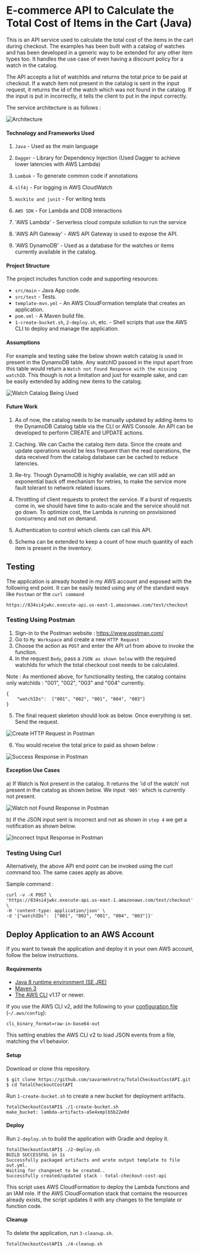 # E-commerce API to Calculate the Total Cost of Items in the Cart (Java)

This is an API service used to calculate the total cost of the items in the cart during checkout. The examples has been built with a catalog of watches and has been developed in a generic way to be extended for any other item types too.
It handles the use case of even having a discount policy for a watch in the catalog. 

The API accepts a list of watchIds and returns the total price to be paid at checkout. 
If a watch item not present in the catalog is sent in the input request, it returns the id of the watch which was not found in the catalog.
If the input is put in incorrectly, it tells the client to put in the input correctly. 

The service architecture is as follows :

![Architecture](images/APIServiceArchitecure.png)

#### Technology and Frameworks Used
1) `Java` - Used as the main language
2) `Dagger` - Library for Dependency Injection (Used Dagger to achieve lower latencies with AWS Lambda)
3) `Lombok` - To generate common code if annotations
4) `slf4j` - For logging in AWS CloudWatch
5) `mockito and junit` - For writing tests
6) `AWS SDK` - For Lambda and DDB interactions

1) 'AWS Lambda' - Serverless cloud compute solution to run the service
2) 'AWS API Gateway' - AWS API Gateway is used to expose the API.
3) 'AWS DynamoDB' - Used as a database for the watches or items currently available in the catalog.

#### Project Structure
The project includes function code and supporting resources:
- `src/main` - Java App code.
- `src/test` - Tests.
- `template-mvn.yml` - An AWS CloudFormation template that creates an application.
- `pom.xml` - A Maven build file.
- `1-create-bucket.sh`, `2-deploy.sh`, etc. - Shell scripts that use the AWS CLI to deploy and manage the application.

#### Assumptions 
For example and testing sake the below shown watch catalog is used in present in the DynamoDB table. Any watchID passed in the input apart from 
this table would return a `Watch not Found Response with the missing watchID`. This though is not a limitation and just for example sake, and can be easily extended by adding new items to the catalog. 

![Watch Catalog Being Used](images/WatchCatalog.png)

#### Future Work 
1) As of now, the catalog needs to be manually updated by adding items to the DynamoDB Catalog table via the CLI or AWS Console. An API can be developed to perform 
CREATE and UPDATE actions.

2) Caching. We can Cache the catalog item data. Since the create and update operations would be less frequent than the read operations, the data received from the catalog database can be cached to reduce latencies.

3) Re-try. Though DynamoDB is highly available, we can still add an exponential back off mechanism for retries, to make the service more fault tolerant to network related issues.

4) Throttling of client requests to protect the service. If a burst of requests come in, we should have time to auto-scale and the service should not go down. To optimize cost, the Lambda is running on provisioned concurrency and not on demand.

5) Authentication to control which clients can call this API.

6) Schema can be extended to keep a count of how much quantity of each item is present in the inventory.

## Testing 
The application is already hosted in my AWS account and exposed with the following end point. It can be easily tested using any of the standard ways like `Postman` or the `curl command`

```
https://834si4jwkc.execute-api.us-east-1.amazonaws.com/test/checkout
```

### Testing Using Postman
1) Sign-in to the Postman website : https://www.postman.com/
2) Go to `My Workspace` and create a new `HTTP Request`
3) Choose the action as `POST` and enter the API url from above to invoke the function.
4) In the request  `Body`, pass a `JSON as shown below` with the required watchIds for which the total checkout cost needs to be calculated.

Note : As mentioned above, for functionality testing, the catalog contains only watchIds : "001", "002", "003" and "004" currently.

```
{
    "watchIDs":  ["001", "002", "001", "004", "003"]
}
```

5) The final request skeleton should look as below. Once everything is set. Send the request.

![Create HTTP Request in Postman](images/PostmanHTTPRequest.png)

6) You would receive the total price to paid as shown below :

![Success Response in Postman](images/PostmanSuccessResponse.png)

#### Exception Use Cases

a) If Watch is Not present in the catalog. It returns the 'id of the watch' not present in the catalog as shown below. We input `'005'` which is currently not present.  

![ Watch not Found Response in Postman](images/PostmanNotFoundResponse.png)
  
b) If the JSON input sent is incorrect and not as shown in `step 4` we get a notification as shown below. 

![ Incorrect Input Response in Postman](images/PostmanIncorrectInput.png)


### Testing Using Curl 
Alternatively, the above API end point can be invoked using the curl command too. The same cases apply as above.

Sample command :

```
curl -v -X POST \
'https://834si4jwkc.execute-api.us-east-1.amazonaws.com/test/checkout' \
-H 'content-type: application/json' \
-d '{"watchIDs":  ["001", "002", "001", "004", "003"]}'
```


## Deploy Application to an AWS Account

If you want to tweak the application and deploy it in your own AWS account, follow the below instructions.
#### Requirements
- [Java 8 runtime environment (SE JRE)](https://www.oracle.com/java/technologies/javase-downloads.html)
- [Maven 3](https://maven.apache.org/docs/history.html)
- [The AWS CLI](https://docs.aws.amazon.com/cli/latest/userguide/cli-chap-install.html) v1.17 or newer.

If you use the AWS CLI v2, add the following to your [configuration file](https://docs.aws.amazon.com/cli/latest/userguide/cli-configure-files.html) (`~/.aws/config`):

```
cli_binary_format=raw-in-base64-out
```

This setting enables the AWS CLI v2 to load JSON events from a file, matching the v1 behavior.

#### Setup
Download or clone this repository.

    $ git clone https://github.com/savarmehrotra/TotalCheckoutCostAPI.git
    $ cd TotalCheckoutCostAPI

Run `1-create-bucket.sh` to create a new bucket for deployment artifacts.

    TotalCheckoutCostAPI$ ./1-create-bucket.sh
    make_bucket: lambda-artifacts-a5e4xmplb5b22e0d

#### Deploy
Run `2-deploy.sh` to build the application with Gradle and deploy it.

    TotalCheckoutCostAPI$ ./2-deploy.sh
    BUILD SUCCESSFUL in 1s
    Successfully packaged artifacts and wrote output template to file out.yml.
    Waiting for changeset to be created..
    Successfully created/updated stack - total-checkout-cost-api

This script uses AWS CloudFormation to deploy the Lambda functions and an IAM role. If the AWS CloudFormation stack that contains the resources already exists, the script updates it with any changes to the template or function code.

    
#### Cleanup
To delete the application, run `3-cleanup.sh`.

    TotalCheckoutCostAPI$ ./4-cleanup.sh